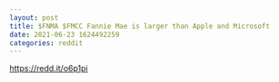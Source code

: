 ```yaml
--- 
layout: post 
title: $FNMA $FMCC Fannie Mae is larger than Apple and Microsoft 
date: 2021-06-23 1624492259 
categories: reddit 
--- 
```

https://redd.it/o6p1pi